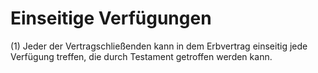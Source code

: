 # Einseitige Verfügungen

(1) Jeder der Vertragschließenden kann in dem Erbvertrag einseitig jede Verfügung treffen, die durch Testament getroffen werden kann.